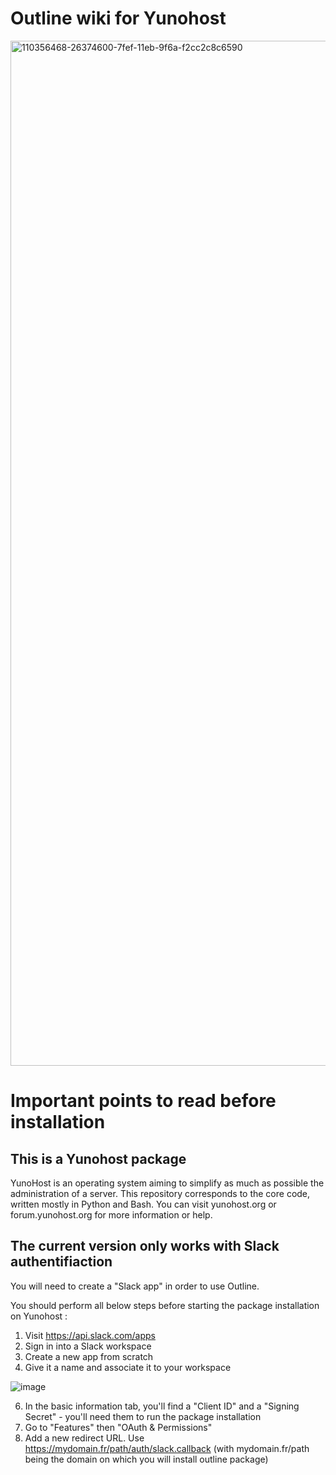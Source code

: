 
# Outline wiki for Yunohost
  <img width="1640" alt="110356468-26374600-7fef-11eb-9f6a-f2cc2c8c6590" src="https://user-images.githubusercontent.com/24638389/134176351-8a7ecaf8-628e-49af-99b4-493287b36a77.png">
  
# Important points to read before installation

## This is a Yunohost package

YunoHost is an operating system aiming to simplify as much as possible the administration of a server. This repository corresponds to the core code, written mostly in Python and Bash. You can visit yunohost.org or forum.yunohost.org for more information or help.

## The current version only works with Slack authentifiaction
You will need to create a "Slack app" in order to use Outline.

You should perform all below steps before starting the package installation on Yunohost :
1. Visit https://api.slack.com/apps
2. Sign in into a Slack workspace
3. Create a new app from scratch
4. Give it a name and associate it to your workspace

![image](https://user-images.githubusercontent.com/24638389/134668089-3b1a73f2-dbca-47c4-8e57-1ee26d1c034a.png)

6. In the basic information tab, you'll find a "Client ID" and a "Signing Secret" - you'll need them to run the package installation
7. Go to "Features" then "OAuth & Permissions"
8. Add a new redirect URL. Use https://mydomain.fr/path/auth/slack.callback (with mydomain.fr/path being the domain on which you will install outline package)
